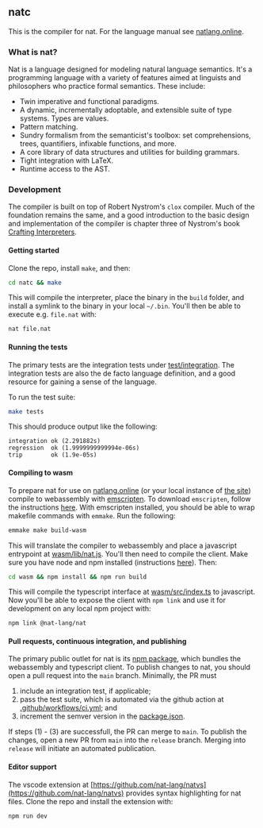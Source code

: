 ## natc

This is the compiler for nat. For the language manual see [natlang.online](https://natlang.online/guide/natlang).

### What is nat?

Nat is a language designed for modeling natural language semantics. It's a programming language with a variety of features aimed at linguists and philosophers who practice formal semantics. These include:

- Twin imperative and functional paradigms.
- A dynamic, incrementally adoptable, and extensible suite of type systems. Types are values.
- Pattern matching.
- Sundry formalism from the semanticist's toolbox: set comprehensions, trees, quantifiers, infixable functions, and more.
- A core library of data structures and utilities for building grammars.
- Tight integration with LaTeX.
- Runtime access to the AST.

### Development

The compiler is built on top of Robert Nystrom's `clox` compiler. Much of the foundation remains the same, and a good introduction to the basic design and implementation of the compiler is chapter three of Nystrom's book [Crafting Interpreters](https://craftinginterpreters.com/contents.html).

#### Getting started
Clone the repo, install `make`, and then:

```bash
cd natc && make
```

This will compile the interpreter, place the binary in the `build` folder, and install a symlink to the binary in your local `~/.bin`.  You'll then be able to execute e.g. `file.nat` with:

```bash
nat file.nat
```

#### Running the tests

The primary tests are the integration tests under [test/integration](test/integration). The integration tests are also the de facto language definition, and a good resource for gaining a sense of the language.

To run the test suite:

```bash
make tests
```

This should produce output like the following:

```
integration ok (2.291882s)
regression  ok (1.9999999999994e-06s)
trip        ok (1.9e-05s)
```

#### Compiling to wasm

To prepare nat for use on [natlang.online](https://natlang.online) (or your local instance of [the site](https://github.com/nat-lang/www)) compile to webassembly with [emscripten](https://emscripten.org/docs/compiling/Building-Projects.html). To download `emscripten`, follow the instructions [here](https://emscripten.org/docs/getting_started/downloads.html). With emscripten installed, you should be able to wrap makefile commands with `emmake`. Run the following:

```bash
emmake make build-wasm
```

This will translate the compiler to webassembly and place a javascript entrypoint at [wasm/lib/nat.js](wasm/lib/nat.js). You'll then need to compile the client. Make sure you have node and npm installed (instructions [here](https://nodejs.org/en/download/)). Then:

```bash
cd wasm && npm install && npm run build
```

This will compile the typescript interface at [wasm/src/index.ts](wasm/src/index.ts) to javascript. Now you'll be able to expose the client with `npm link` and use it for development on any local npm project with:

```bash
npm link @nat-lang/nat
```

#### Pull requests, continuous integration, and publishing

The primary public outlet for nat is its [npm package](https://www.npmjs.com/package/@nat-lang/nat), which bundles the webassembly and typescript client. To publish changes to nat, you should open a pull request into the `main` branch. Minimally, the PR must

1. include an integration test, if applicable;
2. pass the test suite, which is automated via the github action at [.github/workflows/ci.yml](.github/workflows/ci.yml); and
3. increment the semver version in the [package.json](wasm/package.json).

If steps (1) - (3) are successfull, the PR can merge to `main`. To publish the changes, open a new PR from `main` into the `release` branch. Merging into `release` will initiate an automated publication.

#### Editor support

The vscode extension at [https://github.com/nat-lang/natvs](https://github.com/nat-lang/natvs) provides syntax highlighting for nat files. Clone the repo and install the extension with:

```bash
npm run dev
```